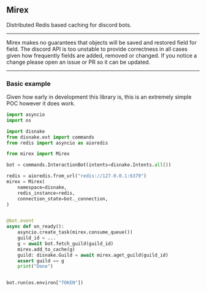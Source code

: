 Mirex
---

Distributed Redis based caching for discord bots.

---

Mirex makes no guarantees that objects will be saved and restored field for field. The discord API is too unstable to provide correctness in all cases given how frequently fields are added, removed or changed. If you notice a change please open an issue or PR so it can be updated.

---

### Basic example

Given how early in development this library is, this is an extremely simple POC however it does work.

```python
import asyncio
import os

import disnake
from disnake.ext import commands
from redis import asyncio as aioredis

from mirex import Mirex

bot = commands.InteractionBot(intents=disnake.Intents.all())

redis = aioredis.from_url("redis://127.0.0.1:6379")
mirex = Mirex(
    namespace=disnake,
    redis_instance=redis,
    connection_state=bot._connection,
)


@bot.event
async def on_ready():
    asyncio.create_task(mirex.consume_queue())
    guild_id = ...
    g = await bot.fetch_guild(guild_id)
    mirex.add_to_cache(g)
    guild: disnake.Guild = await mirex.aget_guild(guild_id)
    assert guild == g
    print("Done")


bot.run(os.environ["TOKEN"])
```